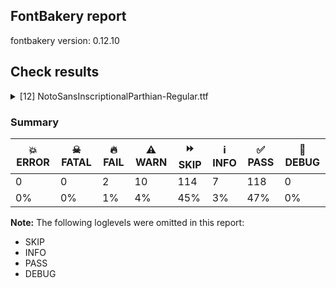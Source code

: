 ## FontBakery report

fontbakery version: 0.12.10





## Check results



<details><summary>[12] NotoSansInscriptionalParthian-Regular.ttf</summary>
<div>
<details>
    <summary>🔥 <b>FAIL</b> Check for presence of an ARTICLE.en_us.html file <a href="https://fontbakery.readthedocs.io/en/stable/fontbakery/checks/googlefonts.description.html#"></a></summary>
    <div>







* 🔥 **FAIL** <p>This is a Noto font but it lacks an ARTICLE.en_us.html file.</p>
 [code: missing-article]



* 🔥 **FAIL** <p>This is a Noto font but it lacks a DESCRIPTION.en_us.html file.</p>
 [code: missing-description]



</div>
</details>

<details>
    <summary>🔥 <b>FAIL</b> Check that texts shape as per expectation <a href="https://fontbakery.readthedocs.io/en/stable/fontbakery/checks/shaping.html#"></a></summary>
    <div>







* 🔥 **FAIL** <p>qa/shaping_tests/inscriptional-parthian.json: Expected and actual shaping not matching</p>
<ul>
<li>
<p>Shaping did not match: 𐭍𐭂𐭅𐭑𐭂𐭅𐭍𐭍𐭂 (Issue #2)</p>
<pre><code>Expected: u10B42=8+605|u10B4D10B4D=6+521|u10B4210B45=4+951|u10B51.alt01=3+596|u10B4210B45=1+951|u10B4D.alt01=0+299
Got     : u10B42=8@112,0+717|u10B4D10B4D=6+521|u10B4210B45=4+951|u10B51.alt01=3+596|u10B4210B45=1@112,0+1063|u10B4D.alt01=0+299
                  ^^ ^                                                                     ^^^
</code></pre>
<p>Got: <svg style="height:100px;margin:10px;" xmlns="http://www.w3.org/2000/svg" viewBox="0 -301 4147 1370" transform="matrix(1 0 0 -1 0 0)"> <defs> <path id="g6" d="M15.0,-10.0L15.0,64.0Q183.0,64.0 300.0,154.0Q416.0,245.0 458.0,401.0Q349.0,301.0 201.0,301.0Q133.0,301.0 84.5,322.0Q36.0,343.0 0.0,396.0L61.0,446.0Q87.0,406.0 121.5,391.0Q156.0,376.0 201.0,376.0Q383.0,376.0 486.0,536.0L563.0,536.0Q556.0,375.0 486.0,248.0Q417.0,122.0 300.0,56.0Q183.0,-10.0 31.0,-10.0L15.0,-10.0Z"/> <path id="g35" d="M-505.0,-301.0L-505.0,-227.0L348.0,-227.0L348.0,536.0L436.0,536.0L436.0,-301.0L-505.0,-301.0ZM-505.0,-166.0L-505.0,-92.0L107.0,-92.0L107.0,536.0L195.0,536.0L195.0,-166.0L-505.0,-166.0Z"/> <path id="g37" d="M391.0,-10.0Q227.0,-10.0 133.0,61.5Q39.0,133.0 39.0,274.0Q39.0,325.0 63.0,366.5Q87.0,408.0 128.5,433.0Q170.0,458.0 220.0,458.0Q282.0,458.0 321.5,432.5Q361.0,407.0 380.0,366.5Q399.0,326.0 399.0,279.0Q399.0,231.0 383.5,191.5Q368.0,152.0 344.5,122.0Q321.0,92.0 296.0,72.0Q317.0,68.0 340.5,66.0Q364.0,64.0 391.0,64.0Q504.0,64.0 586.5,107.5Q669.0,151.0 723.0,227.5Q777.0,304.0 804.0,401.0Q695.0,301.0 547.0,301.0Q500.0,301.0 464.0,310.0L491.0,382.0Q517.0,376.0 547.0,376.0Q729.0,376.0 832.0,536.0L909.0,536.0Q903.0,428.0 870.5,329.5Q838.0,231.0 776.0,154.5Q714.0,78.0 618.5,34.0Q523.0,-10.0 391.0,-10.0ZM208.0,106.0Q254.0,136.0 281.5,180.5Q309.0,225.0 309.0,280.0Q309.0,330.0 285.0,357.0Q261.0,384.0 222.0,384.0Q182.0,384.0 156.0,352.5Q130.0,321.0 130.0,273.0Q130.0,218.0 149.0,176.0Q168.0,134.0 208.0,106.0Z"/> <path id="g36" d="M-581.0,-240.0L-581.0,-166.0L-125.0,-166.0Q-47.0,-166.0 -2.0,-126.0Q43.0,-86.0 61.0,4.0L166.0,536.0L256.0,536.0L301.0,409.0Q316.0,367.0 330.0,342.0Q344.0,317.0 364.5,306.0Q385.0,295.0 419.0,295.0Q407.0,328.0 407.0,396.0L407.0,536.0L495.0,536.0L495.0,395.0Q495.0,358.0 499.5,329.5Q504.0,301.0 515.5,275.0Q527.0,249.0 547.0,217.0L422.0,217.0Q362.0,217.0 324.5,232.5Q287.0,248.0 263.0,284.5Q239.0,321.0 221.0,382.0L148.0,0.0Q132.0,-86.0 99.0,-139.0Q66.0,-192.0 11.5,-216.0Q-43.0,-240.0 -125.0,-240.0L-581.0,-240.0Z"/> <path id="g34" d="M-657.0,-166.0L-657.0,-92.0L126.0,-92.0L126.0,536.0L214.0,536.0L214.0,-166.0L-657.0,-166.0Z"/> </defs> <g transform="translate(112,0)"> <use href="#g6"/> </g> <g transform="translate(717,0)"> <use href="#g35"/> </g> <g transform="translate(1238,0)"> <use href="#g37"/> </g> <g transform="translate(2189,0)"> <use href="#g36"/> </g> <g transform="translate(2897,0)"> <use href="#g37"/> </g> <g transform="translate(3848,0)"> <use href="#g34"/> </g> </svg>  Expected: <svg style="height:100px;margin:10px;" xmlns="http://www.w3.org/2000/svg" viewBox="0 -301 3923 1370" transform="matrix(1 0 0 -1 0 0)"> <defs> <path id="g6" d="M15.0,-10.0L15.0,64.0Q183.0,64.0 300.0,154.0Q416.0,245.0 458.0,401.0Q349.0,301.0 201.0,301.0Q133.0,301.0 84.5,322.0Q36.0,343.0 0.0,396.0L61.0,446.0Q87.0,406.0 121.5,391.0Q156.0,376.0 201.0,376.0Q383.0,376.0 486.0,536.0L563.0,536.0Q556.0,375.0 486.0,248.0Q417.0,122.0 300.0,56.0Q183.0,-10.0 31.0,-10.0L15.0,-10.0Z"/> <path id="g35" d="M-505.0,-301.0L-505.0,-227.0L348.0,-227.0L348.0,536.0L436.0,536.0L436.0,-301.0L-505.0,-301.0ZM-505.0,-166.0L-505.0,-92.0L107.0,-92.0L107.0,536.0L195.0,536.0L195.0,-166.0L-505.0,-166.0Z"/> <path id="g37" d="M391.0,-10.0Q227.0,-10.0 133.0,61.5Q39.0,133.0 39.0,274.0Q39.0,325.0 63.0,366.5Q87.0,408.0 128.5,433.0Q170.0,458.0 220.0,458.0Q282.0,458.0 321.5,432.5Q361.0,407.0 380.0,366.5Q399.0,326.0 399.0,279.0Q399.0,231.0 383.5,191.5Q368.0,152.0 344.5,122.0Q321.0,92.0 296.0,72.0Q317.0,68.0 340.5,66.0Q364.0,64.0 391.0,64.0Q504.0,64.0 586.5,107.5Q669.0,151.0 723.0,227.5Q777.0,304.0 804.0,401.0Q695.0,301.0 547.0,301.0Q500.0,301.0 464.0,310.0L491.0,382.0Q517.0,376.0 547.0,376.0Q729.0,376.0 832.0,536.0L909.0,536.0Q903.0,428.0 870.5,329.5Q838.0,231.0 776.0,154.5Q714.0,78.0 618.5,34.0Q523.0,-10.0 391.0,-10.0ZM208.0,106.0Q254.0,136.0 281.5,180.5Q309.0,225.0 309.0,280.0Q309.0,330.0 285.0,357.0Q261.0,384.0 222.0,384.0Q182.0,384.0 156.0,352.5Q130.0,321.0 130.0,273.0Q130.0,218.0 149.0,176.0Q168.0,134.0 208.0,106.0Z"/> <path id="g36" d="M-581.0,-240.0L-581.0,-166.0L-125.0,-166.0Q-47.0,-166.0 -2.0,-126.0Q43.0,-86.0 61.0,4.0L166.0,536.0L256.0,536.0L301.0,409.0Q316.0,367.0 330.0,342.0Q344.0,317.0 364.5,306.0Q385.0,295.0 419.0,295.0Q407.0,328.0 407.0,396.0L407.0,536.0L495.0,536.0L495.0,395.0Q495.0,358.0 499.5,329.5Q504.0,301.0 515.5,275.0Q527.0,249.0 547.0,217.0L422.0,217.0Q362.0,217.0 324.5,232.5Q287.0,248.0 263.0,284.5Q239.0,321.0 221.0,382.0L148.0,0.0Q132.0,-86.0 99.0,-139.0Q66.0,-192.0 11.5,-216.0Q-43.0,-240.0 -125.0,-240.0L-581.0,-240.0Z"/> <path id="g34" d="M-657.0,-166.0L-657.0,-92.0L126.0,-92.0L126.0,536.0L214.0,536.0L214.0,-166.0L-657.0,-166.0Z"/> </defs> <g transform="translate(0,0)"> <use href="#g6"/> </g> <g transform="translate(605,0)"> <use href="#g35"/> </g> <g transform="translate(1126,0)"> <use href="#g37"/> </g> <g transform="translate(2077,0)"> <use href="#g36"/> </g> <g transform="translate(2673,0)"> <use href="#g37"/> </g> <g transform="translate(3624,0)"> <use href="#g34"/> </g> </svg></p>
</li>
</ul>
 [code: shaping-regression]



</div>
</details>

<details>
    <summary>⚠️ <b>WARN</b> Check if each glyph has the recommended amount of contours. <a href="https://fontbakery.readthedocs.io/en/stable/fontbakery/checks/universal.html#"></a></summary>
    <div>







* ⚠️ **WARN** <p>This check inspects the glyph outlines and detects the total number of contours in each of them. The expected values are infered from the typical ammounts of contours observed in a large collection of reference font families. The divergences listed below may simply indicate a significantly different design on some of your glyphs. On the other hand, some of these may flag actual bugs in the font such as glyphs mapped to an incorrect codepoint. Please consider reviewing the design and codepoint assignment of these to make sure they are correct.</p>
<p>The following glyphs do not have the recommended number of contours:</p>
<pre><code>- Glyph name: aogonek	Contours detected: 3	Expected: 2

- Glyph name: uogonek	Contours detected: 2	Expected: 1

- Glyph name: aogonek	Contours detected: 3	Expected: 2

- Glyph name: uogonek	Contours detected: 2	Expected: 1
</code></pre>
 [code: contour-count]



</div>
</details>

<details>
    <summary>⚠️ <b>WARN</b> Validate size, and resolution of article images, and ensure article page has minimum length and includes visual assets. <a href="https://fontbakery.readthedocs.io/en/stable/fontbakery/checks/googlefonts.article.html#"></a></summary>
    <div>







* ⚠️ **WARN** <p>Family metadata at fonts/NotoSansInscriptionalParthian/googlefonts/ttf does not have an article.</p>
 [code: lacks-article]



</div>
</details>

<details>
    <summary>⚠️ <b>WARN</b> Check for codepoints not covered by METADATA subsets. <a href="https://fontbakery.readthedocs.io/en/stable/fontbakery/checks/googlefonts.subsets.html#"></a></summary>
    <div>







* ⚠️ **WARN** <p>The following codepoints supported by the font are not covered by
any subsets defined in the font's metadata file, and will never
be served. You can solve this by either manually adding additional
subset declarations to METADATA.pb, or by editing the glyphset
definitions.</p>
<ul>
<li>U+02D8 BREVE: try adding one of: canadian-aboriginal, yi</li>
<li>U+02D9 DOT ABOVE: try adding one of: canadian-aboriginal, yi</li>
<li>U+02DB OGONEK: try adding one of: canadian-aboriginal, yi</li>
<li>U+0302 COMBINING CIRCUMFLEX ACCENT: try adding one of: cherokee, math, coptic, tifinagh</li>
<li>U+0306 COMBINING BREVE: try adding one of: tifinagh, old-permic</li>
<li>U+0307 COMBINING DOT ABOVE: try adding one of: malayalam, duployan, hebrew, syriac, old-permic, canadian-aboriginal, coptic, math, tai-le, tifinagh, todhri</li>
<li>U+030A COMBINING RING ABOVE: try adding one of: syriac, duployan</li>
<li>U+030B COMBINING DOUBLE ACUTE ACCENT: try adding one of: cherokee, osage</li>
<li>U+030C COMBINING CARON: try adding one of: cherokee, tai-le</li>
<li>U+0326 COMBINING COMMA BELOW: try adding math</li>
<li>U+0327 COMBINING CEDILLA: try adding math</li>
<li>U+0328 COMBINING OGONEK: not included in any glyphset definition</li>
</ul>
<p>Or you can add the above codepoints to one of the subsets supported by the font: <code>inscriptional-parthian</code>, <code>latin</code>, <code>latin-ext</code></p>
 [code: unreachable-subsetting]



</div>
</details>

<details>
    <summary>⚠️ <b>WARN</b> Combined length of family and style must not exceed 32 characters. <a href="https://fontbakery.readthedocs.io/en/stable/fontbakery/checks/googlefonts.name.html#"></a></summary>
    <div>







* ⚠️ **WARN** <p>Name ID 6 'NotoSansInscriptionalParthian-Regular' exceeds 27 characters. This has been found to cause problems with PostScript printers, especially on Mac platforms.</p>
 [code: nameid6-too-long]



</div>
</details>

<details>
    <summary>⚠️ <b>WARN</b> Ensure dotted circle glyph is present and can attach marks. <a href="https://fontbakery.readthedocs.io/en/stable/fontbakery/checks/shaping.html#"></a></summary>
    <div>







* ⚠️ **WARN** <p>No dotted circle glyph present</p>
 [code: missing-dotted-circle]



</div>
</details>

<details>
    <summary>⚠️ <b>WARN</b> Ensure soft_dotted characters lose their dot when combined with marks that replace the dot. <a href="https://fontbakery.readthedocs.io/en/stable/fontbakery/checks/shaping.html#"></a></summary>
    <div>







* ⚠️ **WARN** <p>The dot of soft dotted characters used in orthographies <em>must</em> disappear in the following strings: į̀ į́ į̂ į̃ į̄ į̌</p>
<p>The dot of soft dotted characters <em>should</em> disappear in other cases, for example: į̆ į̇ į̈ į̊ į̋ į̦̀ į̦́ į̦̂ į̦̃ į̦̄ į̦̆ į̦̇ į̦̈ į̦̊ į̦̋ į̦̌ į̧̀ į̧́ į̧̂ į̧̃</p>
<p>Your font fully covers the following languages that require the soft-dotted feature: Dutch (Latn, 31,709,104 speakers), Lithuanian (Latn, 2,357,094 speakers).</p>
<p>Your font does <em>not</em> cover the following languages that require the soft-dotted feature: Zapotec (Latn, 490,000 speakers), Mango (Latn, 77,000 speakers), Lugbara (Latn, 2,200,000 speakers), Nzakara (Latn, 50,000 speakers), Nateni (Latn, 100,000 speakers), Avokaya (Latn, 100,000 speakers), Basaa (Latn, 332,940 speakers), Mfumte (Latn, 79,000 speakers), Cicipu (Latn, 44,000 speakers), Fur (Latn, 1,230,163 speakers), Dan (Latn, 1,099,244 speakers), Yala (Latn, 200,000 speakers), Kpelle, Guinea (Latn, 622,000 speakers), Igbo (Latn, 27,823,640 speakers), Mundani (Latn, 34,000 speakers), Ma’di (Latn, 584,000 speakers), Teke-Ebo (Latn, 260,000 speakers), Heiltsuk (Latn, 300 speakers), Belarusian (Cyrl, 10,064,517 speakers), Koonzime (Latn, 40,000 speakers), Ijo, Southeast (Latn, 2,471,000 speakers), Sar (Latn, 500,000 speakers), Kaska (Latn, 125 speakers), Makaa (Latn, 221,000 speakers), Aghem (Latn, 38,843 speakers), Han (Latn, 6 speakers), Ejagham (Latn, 120,000 speakers), Southern Kisi (Latn, 360,000 speakers), Dii (Latn, 71,000 speakers), Vute (Latn, 21,000 speakers), Navajo (Latn, 166,319 speakers), South Central Banda (Latn, 244,000 speakers), Gulay (Latn, 250,478 speakers), Ekpeye (Latn, 226,000 speakers), Ngbaka (Latn, 1,020,000 speakers), Ukrainian (Cyrl, 29,273,587 speakers), Kom (Latn, 360,685 speakers), Bete-Bendi (Latn, 100,000 speakers), Ebira (Latn, 2,200,000 speakers), Bafut (Latn, 158,146 speakers).</p>
 [code: soft-dotted]



</div>
</details>

<details>
    <summary>⚠️ <b>WARN</b> Are any segments inordinately short? <a href="https://fontbakery.readthedocs.io/en/stable/fontbakery/checks/outline.html#"></a></summary>
    <div>







* ⚠️ **WARN** <p>The following glyphs have segments which seem very short:</p>
<pre><code>* u10B5E (U+10B5E) contains a short segment B&lt;&lt;231.0,508.0&gt;-&lt;238.0,503.0&gt;-&lt;252.0,496.0&gt;&gt;

* u10B4710B45 contains a short segment B&lt;&lt;292.0,65.0&gt;-&lt;299.0,64.0&gt;-&lt;306.5,64.0&gt;&gt;

* u10B4710B45 contains a short segment B&lt;&lt;306.5,64.0&gt;-&lt;314.0,64.0&gt;-&lt;322.0,64.0&gt;&gt;

* u10B4F10B4B contains a short segment B&lt;&lt;173.0,451.0&gt;-&lt;185.0,454.0&gt;-&lt;198.5,456.0&gt;&gt;

* u10B4F10B4B contains a short segment B&lt;&lt;570.5,396.0&gt;-&lt;556.0,394.0&gt;-&lt;546.0,394.0&gt;&gt;

* u10B4F10B4B contains a short segment B&lt;&lt;557.0,469.0&gt;-&lt;568.0,469.0&gt;-&lt;583.0,471.0&gt;&gt;

* M (U+004D) contains a short segment L&lt;&lt;177.0,626.0&gt;--&lt;173.0,626.0&gt;&gt;

* M (U+004D) contains a short segment L&lt;&lt;450.0,129.0&gt;--&lt;454.0,129.0&gt;&gt;

* N (U+004E) contains a short segment L&lt;&lt;176.0,593.0&gt;--&lt;172.0,593.0&gt;&gt;

* N (U+004E) contains a short segment L&lt;&lt;582.0,123.0&gt;--&lt;586.0,123.0&gt;&gt;

* Nacute (U+0143) contains a short segment L&lt;&lt;176.0,593.0&gt;--&lt;172.0,593.0&gt;&gt;

* Nacute (U+0143) contains a short segment L&lt;&lt;582.0,123.0&gt;--&lt;586.0,123.0&gt;&gt;

* Ncaron (U+0147) contains a short segment L&lt;&lt;176.0,593.0&gt;--&lt;172.0,593.0&gt;&gt;

* Ncaron (U+0147) contains a short segment L&lt;&lt;582.0,123.0&gt;--&lt;586.0,123.0&gt;&gt;

* uni0145 (U+0145) contains a short segment L&lt;&lt;176.0,593.0&gt;--&lt;172.0,593.0&gt;&gt;

* uni0145 (U+0145) contains a short segment L&lt;&lt;582.0,123.0&gt;--&lt;586.0,123.0&gt;&gt;

* Ntilde (U+00D1) contains a short segment L&lt;&lt;176.0,593.0&gt;--&lt;172.0,593.0&gt;&gt;

* Ntilde (U+00D1) contains a short segment L&lt;&lt;582.0,123.0&gt;--&lt;586.0,123.0&gt;&gt;

* Q (U+0051) contains a short segment B&lt;&lt;416.0,-9.0&gt;-&lt;410.0,-9.0&gt;-&lt;403.5,-9.5&gt;&gt;

* Q (U+0051) contains a short segment B&lt;&lt;403.5,-9.5&gt;-&lt;397.0,-10.0&gt;-&lt;391.0,-10.0&gt;&gt;

* Uogonek (U+0172) contains a short segment B&lt;&lt;539.5,-158.5&gt;-&lt;551.0,-156.0&gt;-&lt;559.0,-155.0&gt;&gt;

* W (U+0057) contains a short segment B&lt;&lt;468.0,577.5&gt;-&lt;463.0,600.0&gt;-&lt;461.0,609.0&gt;&gt;

* Wacute (U+1E82) contains a short segment B&lt;&lt;468.0,577.5&gt;-&lt;463.0,600.0&gt;-&lt;461.0,609.0&gt;&gt;

* Wcircumflex (U+0174) contains a short segment B&lt;&lt;468.0,577.5&gt;-&lt;463.0,600.0&gt;-&lt;461.0,609.0&gt;&gt;

* Wdieresis (U+1E84) contains a short segment B&lt;&lt;468.0,577.5&gt;-&lt;463.0,600.0&gt;-&lt;461.0,609.0&gt;&gt;

* Wgrave (U+1E80) contains a short segment B&lt;&lt;468.0,577.5&gt;-&lt;463.0,600.0&gt;-&lt;461.0,609.0&gt;&gt;

* a (U+0061) contains a short segment L&lt;&lt;399.0,76.0&gt;--&lt;395.0,76.0&gt;&gt;

* aacute (U+00E1) contains a short segment L&lt;&lt;399.0,76.0&gt;--&lt;395.0,76.0&gt;&gt;

* abreve (U+0103) contains a short segment L&lt;&lt;399.0,76.0&gt;--&lt;395.0,76.0&gt;&gt;

* acircumflex (U+00E2) contains a short segment L&lt;&lt;399.0,76.0&gt;--&lt;395.0,76.0&gt;&gt;

* adieresis (U+00E4) contains a short segment L&lt;&lt;399.0,76.0&gt;--&lt;395.0,76.0&gt;&gt;

* agrave (U+00E0) contains a short segment L&lt;&lt;399.0,76.0&gt;--&lt;395.0,76.0&gt;&gt;

* amacron (U+0101) contains a short segment L&lt;&lt;399.0,76.0&gt;--&lt;395.0,76.0&gt;&gt;

* aogonek (U+0105) contains a short segment L&lt;&lt;399.0,76.0&gt;--&lt;395.0,76.0&gt;&gt;

* aring (U+00E5) contains a short segment L&lt;&lt;399.0,76.0&gt;--&lt;395.0,76.0&gt;&gt;

* at (U+0040) contains a short segment B&lt;&lt;613.0,293.0&gt;-&lt;612.0,275.0&gt;-&lt;612.0,267.5&gt;&gt;

* at (U+0040) contains a short segment B&lt;&lt;612.0,267.5&gt;-&lt;612.0,260.0&gt;-&lt;612.0,257.0&gt;&gt;

* atilde (U+00E3) contains a short segment L&lt;&lt;399.0,76.0&gt;--&lt;395.0,76.0&gt;&gt;

* d (U+0064) contains a short segment L&lt;&lt;446.0,72.0&gt;--&lt;442.0,72.0&gt;&gt;

* dcaron (U+010F) contains a short segment L&lt;&lt;446.0,72.0&gt;--&lt;442.0,72.0&gt;&gt;

* dcroat (U+0111) contains a short segment L&lt;&lt;445.0,72.0&gt;--&lt;441.0,72.0&gt;&gt;

* Euro (U+20AC) contains a short segment B&lt;&lt;184.0,390.0&gt;-&lt;183.0,380.0&gt;-&lt;183.0,371.0&gt;&gt;

* Euro (U+20AC) contains a short segment B&lt;&lt;183.0,371.0&gt;-&lt;183.0,362.0&gt;-&lt;183.0,352.0&gt;&gt;

* Euro (U+20AC) contains a short segment B&lt;&lt;183.0,352.0&gt;-&lt;183.0,343.0&gt;-&lt;183.0,332.5&gt;&gt;

* Euro (U+20AC) contains a short segment B&lt;&lt;183.0,332.5&gt;-&lt;183.0,322.0&gt;-&lt;184.0,311.0&gt;&gt;

* Euro (U+20AC) contains a short segment B&lt;&lt;95.0,311.0&gt;-&lt;94.0,323.0&gt;-&lt;94.0,331.0&gt;&gt;

* Euro (U+20AC) contains a short segment B&lt;&lt;94.0,331.0&gt;-&lt;94.0,339.0&gt;-&lt;94.0,352.0&gt;&gt;

* Euro (U+20AC) contains a short segment B&lt;&lt;94.0,352.0&gt;-&lt;94.0,363.0&gt;-&lt;94.5,373.5&gt;&gt;

* Euro (U+20AC) contains a short segment B&lt;&lt;94.5,373.5&gt;-&lt;95.0,384.0&gt;-&lt;95.0,390.0&gt;&gt;

* germandbls (U+00DF) contains a short segment B&lt;&lt;382.0,412.0&gt;-&lt;382.0,399.0&gt;-&lt;388.5,388.0&gt;&gt;

* m (U+006D) contains a short segment L&lt;&lt;169.0,463.0&gt;--&lt;174.0,463.0&gt;&gt;

* n (U+006E) contains a short segment L&lt;&lt;169.0,463.0&gt;--&lt;174.0,463.0&gt;&gt;

* nacute (U+0144) contains a short segment L&lt;&lt;169.0,463.0&gt;--&lt;174.0,463.0&gt;&gt;

* ncaron (U+0148) contains a short segment L&lt;&lt;169.0,463.0&gt;--&lt;174.0,463.0&gt;&gt;

* uni0146 (U+0146) contains a short segment L&lt;&lt;169.0,463.0&gt;--&lt;174.0,463.0&gt;&gt;

* ntilde (U+00F1) contains a short segment L&lt;&lt;169.0,463.0&gt;--&lt;174.0,463.0&gt;&gt;

* p (U+0070) contains a short segment L&lt;&lt;169.0,463.0&gt;--&lt;173.0,463.0&gt;&gt;

* r (U+0072) contains a short segment L&lt;&lt;167.0,438.0&gt;--&lt;171.0,438.0&gt;&gt;

* racute (U+0155) contains a short segment L&lt;&lt;167.0,438.0&gt;--&lt;171.0,438.0&gt;&gt;

* rcaron (U+0159) contains a short segment L&lt;&lt;167.0,438.0&gt;--&lt;171.0,438.0&gt;&gt;

* trademark (U+2122) contains a short segment L&lt;&lt;386.0,633.0&gt;--&lt;382.0,633.0&gt;&gt;

* two (U+0032) contains a short segment L&lt;&lt;159.0,84.0&gt;--&lt;159.0,80.0&gt;&gt;

* u (U+0075) contains a short segment L&lt;&lt;448.0,71.0&gt;--&lt;444.0,71.0&gt;&gt;

* uacute (U+00FA) contains a short segment L&lt;&lt;448.0,71.0&gt;--&lt;444.0,71.0&gt;&gt;

* ucircumflex (U+00FB) contains a short segment L&lt;&lt;448.0,71.0&gt;--&lt;444.0,71.0&gt;&gt;

* udieresis (U+00FC) contains a short segment L&lt;&lt;448.0,71.0&gt;--&lt;444.0,71.0&gt;&gt;

* ugrave (U+00F9) contains a short segment L&lt;&lt;448.0,71.0&gt;--&lt;444.0,71.0&gt;&gt;

* uhungarumlaut (U+0171) contains a short segment L&lt;&lt;448.0,71.0&gt;--&lt;444.0,71.0&gt;&gt;

* umacron (U+016B) contains a short segment L&lt;&lt;448.0,71.0&gt;--&lt;444.0,71.0&gt;&gt;

* uogonek (U+0173) contains a short segment L&lt;&lt;448.0,71.0&gt;--&lt;444.0,71.0&gt;&gt;

* uring (U+016F) contains a short segment L&lt;&lt;448.0,71.0&gt;--&lt;444.0,71.0&gt;&gt;
</code></pre>
 [code: found-short-segments]



</div>
</details>

<details>
    <summary>⚠️ <b>WARN</b> Is there kerning info for non-ligated sequences? <a href="https://fontbakery.readthedocs.io/en/stable/fontbakery/checks/googlefonts.gpos.html#"></a></summary>
    <div>







* ⚠️ **WARN** <p>GPOS table lacks kerning info for the following non-ligated sequences:</p>
<pre><code>- u10B42 + u10B45

- u10B47 + u10B45

- u10B49 + u10B45

- u10B4D + u10B43

- u10B4D + u10B45

- u10B4F + u10B4B

- u10B53 + u10B45

- u10B55 + u10B45
</code></pre>
 [code: lacks-kern-info]



</div>
</details>

<details>
    <summary>⚠️ <b>WARN</b> Are there caret positions declared for every ligature? <a href="https://fontbakery.readthedocs.io/en/stable/fontbakery/checks/googlefonts.gdef.html#"></a></summary>
    <div>







* ⚠️ **WARN** <p>This font lacks caret position values for ligature glyphs on its GDEF table.</p>
 [code: lacks-caret-pos]



</div>
</details>

<details>
    <summary>⚠️ <b>WARN</b> Ensure fonts have ScriptLangTags declared on the 'meta' table. <a href="https://fontbakery.readthedocs.io/en/stable/fontbakery/checks/googlefonts.meta.html#"></a></summary>
    <div>







* ⚠️ **WARN** <p>This font file does not have a 'meta' table.</p>
 [code: lacks-meta-table]



</div>
</details>
</div>
</details>




### Summary

| 💥 ERROR | ☠ FATAL | 🔥 FAIL | ⚠️ WARN | ⏩ SKIP | ℹ️ INFO | ✅ PASS | 🔎 DEBUG | 
| ---|---|---|---|---|---|---|---|
| 0 | 0 | 2 | 10 | 114 | 7 | 118 | 0 | 
| 0% | 0% | 1% | 4% | 45% | 3% | 47% | 0% | 



**Note:** The following loglevels were omitted in this report:


* SKIP
* INFO
* PASS
* DEBUG

